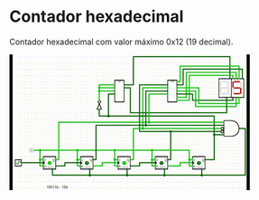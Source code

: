 # Contador hexadecimal

Contador hexadecimal com valor máximo 0x12 (19 decimal).

![](img/contador_hexa_19.gif)